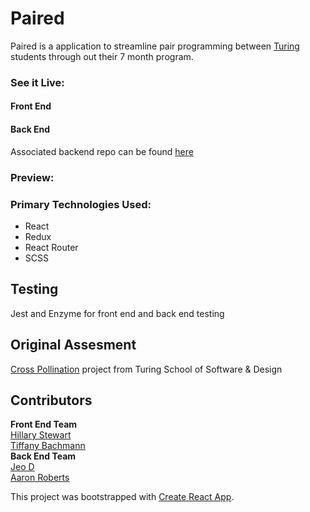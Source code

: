 # Paired  
Paired is a application to streamline pair programming between [Turing](https://turing.io/) students through out their 7 month program.  

### See it Live:   
#### Front End  

#### Back End 
Associated backend repo can be found [here](https://github.com/dForDeveloper/paired-api)

### Preview:


### Primary Technologies Used:
* React 
* Redux
* React Router
* SCSS

## Testing  
Jest and Enzyme for front end and back end testing   

## Original Assesment  
[Cross Pollination](http://frontend.turing.io/projects/capstone.html) project from Turing School of Software & Design  

## Contributors  
**Front End Team**  
[Hillary Stewart](https://github.com/hillstew)  
[Tiffany Bachmann](https://github.com/trbachmann)  
**Back End Team**  
[Jeo D](https://github.com/dForDeveloper)  
[Aaron Roberts](https://github.com/abroberts5)  

This project was bootstrapped with [Create React App](https://github.com/facebook/create-react-app).